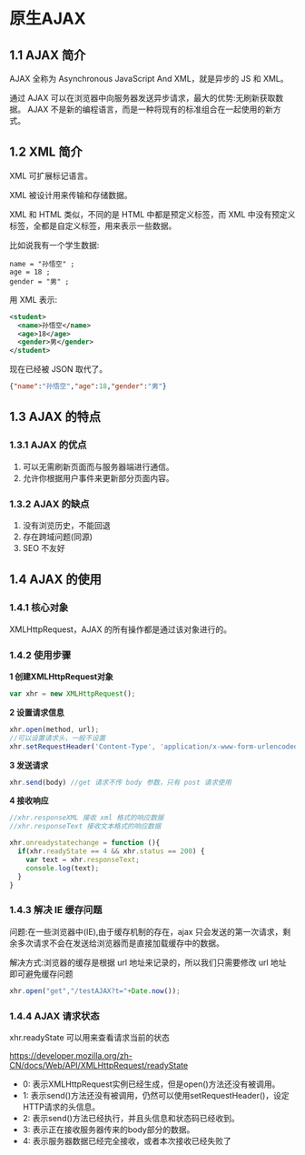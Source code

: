 # 原生AJAX

## 1.1 AJAX 简介

AJAX 全称为 Asynchronous JavaScript And XML，就是异步的 JS 和 XML。

通过 AJAX 可以在浏览器中向服务器发送异步请求，最大的优势:无刷新获取数据。 AJAX 不是新的编程语言，而是一种将现有的标准组合在一起使用的新方式。

## 1.2 XML 简介

XML 可扩展标记语言。

XML 被设计用来传输和存储数据。

XML 和 HTML 类似，不同的是 HTML 中都是预定义标签，而 XML 中没有预定义标签，全都是自定义标签，用来表示一些数据。

比如说我有一个学生数据:

```
name = "孙悟空" ; 
age = 18 ; 
gender = "男" ;
```

用 XML 表示: 

```xml
<student>
  <name>孙悟空</name> 
  <age>18</age> 
  <gender>男</gender>
</student>
```

现在已经被 JSON 取代了。

```json
{"name":"孙悟空","age":18,"gender":"男"}
```

## 1.3 AJAX 的特点 

### 1.3.1 AJAX 的优点

1. 可以无需刷新页面而与服务器端进行通信。 
2. 允许你根据用户事件来更新部分页面内容。

### 1.3.2 AJAX 的缺点

1. 没有浏览历史，不能回退
2. 存在跨域问题(同源)
3. SEO 不友好

## 1.4 AJAX 的使用 

### 1.4.1 核心对象

XMLHttpRequest，AJAX 的所有操作都是通过该对象进行的。

### 1.4.2 使用步骤

**1 创建XMLHttpRequest对象**

```javascript
var xhr = new XMLHttpRequest();
```

**2 设置请求信息**

```javascript
xhr.open(method, url); 
//可以设置请求头，一般不设置
xhr.setRequestHeader('Content-Type', 'application/x-www-form-urlencoded');
```

**3 发送请求**

```javascript
xhr.send(body) //get 请求不传 body 参数，只有 post 请求使用
```

**4 接收响应**

```javascript
//xhr.responseXML 接收 xml 格式的响应数据 
//xhr.responseText 接收文本格式的响应数据

xhr.onreadystatechange = function (){ 
  if(xhr.readyState == 4 && xhr.status == 200) {
    var text = xhr.responseText;
    console.log(text); 
  }
}
```

### 1.4.3 解决 IE 缓存问题

问题:在一些浏览器中(IE),由于缓存机制的存在，ajax 只会发送的第一次请求，剩 余多次请求不会在发送给浏览器而是直接加载缓存中的数据。

解决方式:浏览器的缓存是根据 url 地址来记录的，所以我们只需要修改 url 地址 即可避免缓存问题

```javascript
xhr.open("get","/testAJAX?t="+Date.now());
```

### 1.4.4 AJAX 请求状态

xhr.readyState 可以用来查看请求当前的状态 

https://developer.mozilla.org/zh-CN/docs/Web/API/XMLHttpRequest/readyState

* 0: 表示XMLHttpRequest实例已经生成，但是open()方法还没有被调用。
* 1: 表示send()方法还没有被调用，仍然可以使用setRequestHeader()，设定HTTP请求的头信息。
* 2: 表示send()方法已经执行，并且头信息和状态码已经收到。 
* 3: 表示正在接收服务器传来的body部分的数据。
* 4: 表示服务器数据已经完全接收，或者本次接收已经失败了

